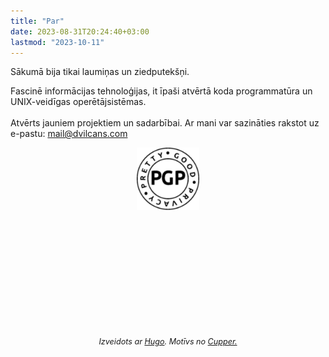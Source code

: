 ```yaml
---
title: "Par"
date: 2023-08-31T20:24:40+03:00
lastmod: "2023-10-11"
---
```

Sākumā bija tikai laumiņas un ziedputekšņi.

Fascinē informācijas tehnoloģijas, it īpaši atvērtā koda programmatūra un UNIX-veidīgas operētājsistēmas.<br><br>
Atvērts jauniem projektiem un sadarbībai. Ar mani var sazināties rakstot uz e-pastu: mail@dvilcans.com

<div class="shrink"><center><a style="color:rgba(255,255,255,0);" title="My PGP Public Key" href="mail-dvilcans-public.txt" target="_blank"><img src=pgp.svg width=100 height=100></a></center></div>
<br>
<br>
<br>
<br>
<br>
<br>
<br>
<br>
<br>
<br>
<br>
<p style="text-align:center;font-size:0.9em"><i>Izveidots ar <a href=https://gohugo.io/>Hugo</a>. Motīvs no <a href=https://github.com/zwbetz-gh/cupper-hugo-theme>Cupper.</a></i></p>
